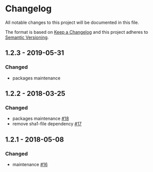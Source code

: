 # Changelog
All notable changes to this project will be documented in this file.

The format is based on [Keep a Changelog](http://keepachangelog.com/en/1.0.0/)
and this project adheres to [Semantic Versioning](http://semver.org/spec/v2.0.0.html).

## 1.2.3 - 2019-05-31
### Changed
* packages maintenance

## 1.2.2 - 2018-03-25
### Changed
* packages maintenance [#18](https://github.com/udger/udger-updater-nodejs/issues/18)
* remove sha1-file dependency [#17](https://github.com/udger/udger-updater-nodejs/issues/17)

## 1.2.1 - 2018-05-08
### Changed
* maintenance [#16](https://github.com/udger/udger-nodejs/issues/16)
